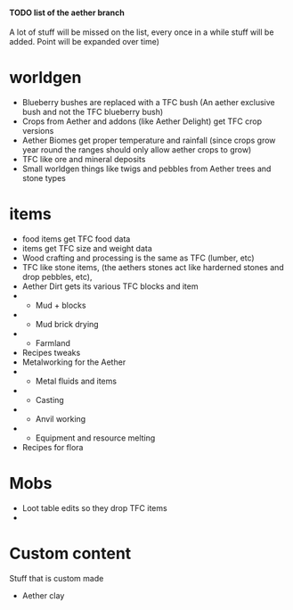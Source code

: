 
#### TODO list of the aether branch

A lot of stuff will be missed on the list, every once in a while stuff will be added.
Point will be expanded over time)

# worldgen

- Blueberry bushes are replaced with a TFC bush (An aether exclusive bush and not the TFC blueberry bush)
- Crops from Aether and addons (like Aether Delight) get TFC crop versions
- Aether Biomes get proper temperature and rainfall (since crops grow year round the ranges should only allow aether crops to grow)
- TFC like ore and mineral deposits
- Small worldgen things like twigs and pebbles from Aether trees and stone types

# items

- food items get TFC food data
- items get TFC size and weight data
- Wood crafting and processing is the same as TFC (lumber, etc)
- TFC like stone items, (the aethers stones act like harderned stones and drop pebbles, etc),
- Aether Dirt gets its various TFC blocks and item
- - Mud + blocks
- - Mud brick drying
- - Farmland
- Recipes tweaks
- Metalworking for the Aether
- - Metal fluids and items
- - Casting
- - Anvil working
- - Equipment and resource melting
- Recipes for flora

# Mobs

- Loot table edits so they drop TFC items
- 




# Custom content

Stuff that is custom made 

- Aether clay

